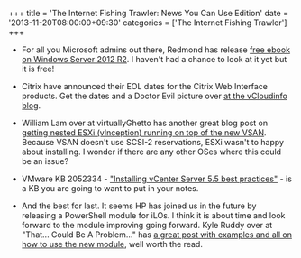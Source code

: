 +++
title = 'The Internet Fishing Trawler: News You Can Use Edition'
date = '2013-11-20T08:00:00+09:30'
categories = ['The Internet Fishing Trawler']
+++
* For all you Microsoft admins out there, Redmond has release
[free ebook on Windows Server 2012 R2](http://blogs.msdn.com/b/microsoft_press/archive/2013/11/08/free-ebook-introducing-windows-server-2012-r2-technical-overview.aspx).
I haven't had a chance to look at it yet but it is free!

* Citrix have announced their EOL dates for the Citrix Web Interface products.
Get the dates and a Doctor Evil picture over [at the vCloudinfo blog](http://www.vmwareinfo.com/2013/11/citrix-web-interface-end-of-life-dates.html).

* William Lam over at virtuallyGhetto has another great blog post on
[getting nested ESXi (vInception) running on top of the new VSAN](http://www.virtuallyghetto.com/2013/11/how-to-run-nested-esxi-on-top-of-vsan.html).
Because VSAN doesn't use SCSI-2 reservations, ESXi wasn't to happy about installing.
I wonder if there are any other OSes where this could be an issue?

* VMware KB 2052334 -
["Installing vCenter Server 5.5 best practices"](http://kb.vmware.com/selfservice/microsites/search.do?language=en_US&cmd=displayKC&externalId=2052334)
 \- is a KB you are going to want to put in your notes.

* And the best for last. It seems HP has joined us in the future by releasing a
PowerShell module for iLOs. I think it is about time and look forward to the
module improving going forward. Kyle Ruddy over at
"That... Could Be A Problem..." has
[a great post with examples and all on how to use the new module](http://thatcouldbeaproblem.com/?p=685),
well worth the read.
